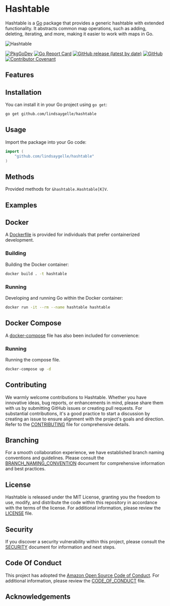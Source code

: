 # Hashtable
Hashtable is a [Go](https://github.com/golang/go) package that provides a generic hashtable with extended functionality. It abstracts common map operations, such as adding, deleting, iterating, and more, making it easier to work with maps in Go.

![Hashtable]()

[![PkgGoDev](https://pkg.go.dev/badge/github.com/lindsaygelle/hashtable)](https://pkg.go.dev/github.com/lindsaygelle/hashtable)
[![Go Report Card](https://goreportcard.com/badge/github.com/lindsaygelle/hashtable)](https://goreportcard.com/report/github.com/lindsaygelle/hashtable)
[![GitHub release (latest by date)](https://img.shields.io/github/v/release/lindsaygelle/hashtable)](https://github.com/lindsaygelle/hashtable/releases)
[![GitHub](https://img.shields.io/github/license/lindsaygelle/hashtable)](LICENSE.txt)
[![Contributor Covenant](https://img.shields.io/badge/Contributor%20Covenant-v1.4%20adopted-ff69b4.svg)](CODE_OF_CONDUCT.md)

## Features

## Installation
You can install it in your Go project using `go get`:

```sh
go get github.com/lindsaygelle/hashtable
```

## Usage
Import the package into your Go code:

```Go
import (
	"github.com/lindsaygelle/hashtable"
)
```

## Methods
Provided methods for `&hashtable.Hashtable[K]V`.


## Examples


## Docker
A [Dockerfile](./Dockerfile) is provided for individuals that prefer containerized development.

### Building
Building the Docker container:
```sh
docker build . -t hashtable
```

### Running
Developing and running Go within the Docker container:
```sh
docker run -it --rm --name hashtable hashtable
```

## Docker Compose
A [docker-compose](./docker-compose.yml) file has also been included for convenience:
### Running
Running the compose file.
```sh
docker-compose up -d
```

## Contributing
We warmly welcome contributions to Hashtable. Whether you have innovative ideas, bug reports, or enhancements in mind, please share them with us by submitting GitHub issues or creating pull requests. For substantial contributions, it's a good practice to start a discussion by creating an issue to ensure alignment with the project's goals and direction. Refer to the [CONTRIBUTING](./CONTRIBUTING.md) file for comprehensive details.

## Branching
For a smooth collaboration experience, we have established branch naming conventions and guidelines. Please consult the [BRANCH_NAMING_CONVENTION](./BRANCH_NAMING_CONVENTION.md) document for comprehensive information and best practices.

## License
Hashtable is released under the MIT License, granting you the freedom to use, modify, and distribute the code within this repository in accordance with the terms of the license. For additional information, please review the [LICENSE](./LICENSE) file.

## Security
If you discover a security vulnerability within this project, please consult the [SECURITY](./SECURITY.md) document for information and next steps.

## Code Of Conduct
This project has adopted the [Amazon Open Source Code of Conduct](https://aws.github.io/code-of-conduct). For additional information, please review the [CODE_OF_CONDUCT](./CODE_OF_CONDUCT.md) file.

## Acknowledgements

